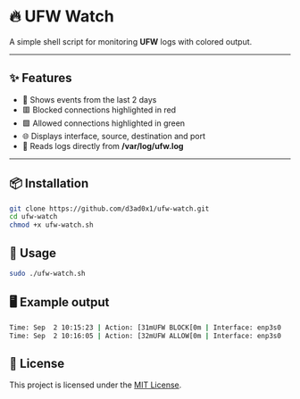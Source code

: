 # 🔥 UFW Watch

A simple shell script for monitoring **UFW** logs with colored output.

---

## ✨ Features
- 📅 Shows events from the last 2 days
- 🟥 Blocked connections highlighted in red
- 🟩 Allowed connections highlighted in green
- 🌐 Displays interface, source, destination and port
- 📖 Reads logs directly from **/var/log/ufw.log**

---

## 📦 Installation

```bash
git clone https://github.com/d3ad0x1/ufw-watch.git
cd ufw-watch
chmod +x ufw-watch.sh
```

## 🚀 Usage

```bash
sudo ./ufw-watch.sh
```

## 🖥️ Example output

```bash
Time: Sep  2 10:15:23 | Action: [31mUFW BLOCK[0m | Interface: enp3s0   | Source: 10.0.113.45   | Destination: 192.168.1.10   | Port: 22
Time: Sep  2 10:16:05 | Action: [32mUFW ALLOW[0m | Interface: enp3s0   | Source: 160.51.100.77  | Destination: 192.168.1.10   | Port: 443
```

## 📄 License
This project is licensed under the [MIT License](LICENSE).
